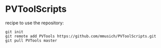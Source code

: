 PVToolScripts
======
recipe to use the repository:
```
git init
git remote add PVTools https://github.com/mmusich/PVToolScripts.git
git pull PVTools master
```
